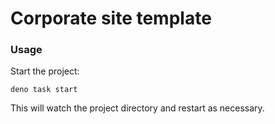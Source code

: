 # Corporate site template

### Usage

Start the project:

```
deno task start
```

This will watch the project directory and restart as necessary.
